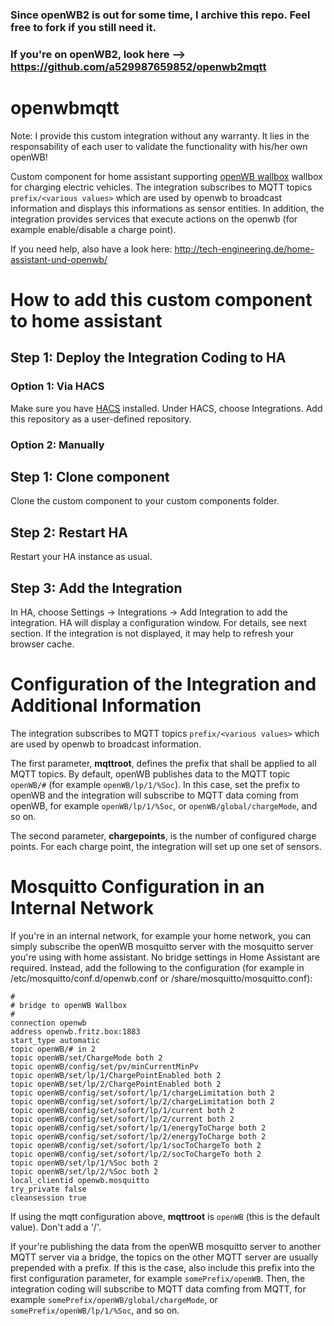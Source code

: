 ### Since openWB2 is out for some time, I archive this repo. Feel free to fork if you still need it.

### If you're on openWB2, look here --> https://github.com/a529987659852/openwb2mqtt
# openwbmqtt

Note: I provide this custom integration without any warranty. It lies in the responsability of each user to validate the functionality with his/her own openWB!

Custom component for home assistant supporting [openWB wallbox](https://openwb.de/main/) wallbox for charging electric vehicles. The integration subscribes to MQTT topics `prefix/<various values>` which are used by openwb to broadcast information and displays this informations as sensor entities.
In addition, the integration provides services that execute actions on the openwb (for example enable/disable a charge point).

If you need help, also have a look here: http://tech-engineering.de/home-assistant-und-openwb/

# How to add this custom component to home assistant

## Step 1: Deploy the Integration Coding to HA
### Option 1: Via HACS
Make sure you have [HACS](https://github.com/hacs/integration) installed. Under HACS, choose Integrations. Add this repository as a user-defined repository.

### Option 2: Manually
## Step 1: Clone component
Clone the custom component to your custom components folder.

## Step 2: Restart HA
Restart your HA instance as usual.

## Step 3: Add the Integration
In HA, choose Settings -> Integrations -> Add Integration to add the integration. HA will display a configuration window. For details, see next section. If the integration is not displayed, it may help to refresh your browser cache.

# Configuration of the Integration and Additional Information
The integration subscribes to MQTT topics `prefix/<various values>` which are used by openwb to broadcast information.

The first parameter, **mqttroot**, defines the prefix that shall be applied to all MQTT topics. By default, openWB publishes data to the MQTT topic `openWB/#` (for example `openWB/lp/1/%Soc`). In this case, set the prefix to openWB and the integration will subscribe to MQTT data coming from openWB, for example `openWB/lp/1/%Soc`, or `openWB/global/chargeMode`, and so on.
  
The second parameter, **chargepoints**, is the number of configured charge points. For each charge point, the integration will set up one set of sensors.

# Mosquitto Configuration in an Internal Network

If you're in an internal network, for example your home network, you can simply subscribe the openWB mosquitto server with the mosquitto server you're using with home assistant. No bridge settings in Home Assistant are required. Instead, add the following to the configuration (for example in /etc/mosquitto/conf.d/openwb.conf or /share/mosquitto/mosquitto.conf):

```
#
# bridge to openWB Wallbox
#
connection openwb
address openwb.fritz.box:1883
start_type automatic
topic openWB/# in 2
topic openWB/set/ChargeMode both 2
topic openWB/config/set/pv/minCurrentMinPv
topic openWB/set/lp/1/ChargePointEnabled both 2
topic openWB/set/lp/2/ChargePointEnabled both 2
topic openWB/config/set/sofort/lp/1/chargeLimitation both 2
topic openWB/config/set/sofort/lp/2/chargeLimitation both 2
topic openWB/config/set/sofort/lp/1/current both 2
topic openWB/config/set/sofort/lp/2/current both 2
topic openWB/config/set/sofort/lp/1/energyToCharge both 2
topic openWB/config/set/sofort/lp/2/energyToCharge both 2
topic openWB/config/set/sofort/lp/1/socToChargeTo both 2
topic openWB/config/set/sofort/lp/2/socToChargeTo both 2
topic openWB/set/lp/1/%Soc both 2
topic openWB/set/lp/2/%Soc both 2
local_clientid openwb.mosquitto
try_private false
cleansession true
```
If using the mqtt configuration above, **mqttroot** is `openWB` (this is the default value). Don't add a '/'.

If your're publishing the data from the openWB mosquitto server to another MQTT server via a bridge, the topics on the other MQTT server are usually prepended with a prefix. If this is the case, also include this prefix into the first configuration parameter, for example `somePrefix/openWB`. Then, the integration coding will subscribe to MQTT data comfing from MQTT, for example `somePrefix/openWB/global/chargeMode`, or `somePrefix/openWB/lp/1/%Soc`, and so on.
